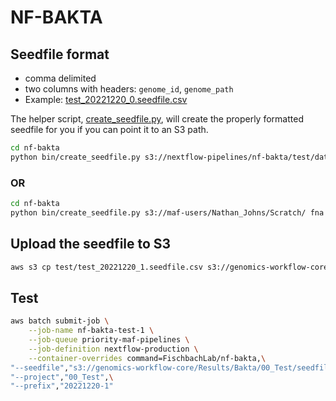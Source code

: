 # NF-BAKTA

## Seedfile format

- comma delimited
- two columns with headers: `genome_id`, `genome_path`
- Example: [test_20221220_0.seedfile.csv](test/test_20221220_0.seedfile.csv)

The helper script, [create_seedfile.py](bin/create_seedfile.py), will create the properly formatted seedfile for you if you can point it to an S3 path.

```bash
cd nf-bakta
python bin/create_seedfile.py s3://nextflow-pipelines/nf-bakta/test/data fna test/test_20221220_0.seedfile.csv
```

### OR

```bash
cd nf-bakta
python bin/create_seedfile.py s3://maf-users/Nathan_Johns/Scratch/ fna test/test_20221220.seedfile.csv
```

## Upload the seedfile to S3

```bash
aws s3 cp test/test_20221220_1.seedfile.csv s3://genomics-workflow-core/Results/Bakta/00_Test/seedfiles/test_20221220_1.seedfile.csv
```

## Test

```bash
aws batch submit-job \
    --job-name nf-bakta-test-1 \
    --job-queue priority-maf-pipelines \
    --job-definition nextflow-production \
    --container-overrides command=FischbachLab/nf-bakta,\
"--seedfile","s3://genomics-workflow-core/Results/Bakta/00_Test/seedfiles/test_20221220_1.seedfile.csv",\
"--project","00_Test",\
"--prefix","20221220-1"
```
